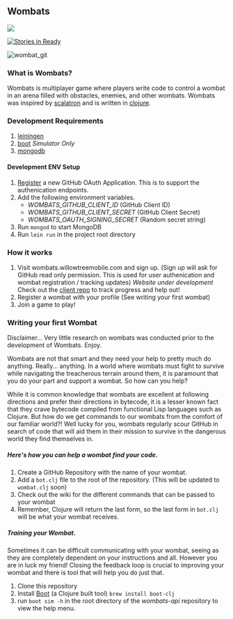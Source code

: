 ## Wombats

![](https://circleci.com/gh/willowtreeapps/wombats-api.svg?style=shield&circle-token=:circle-token)

[![Stories in Ready](https://badge.waffle.io/willowtreeapps/wombats-api.png?label=ready&title=Ready)](http://waffle.io/willowtreeapps/wombats-api)

![wombat_git](https://cloud.githubusercontent.com/assets/4649439/17083937/59e5a5f0-517d-11e6-92a2-976aee52d95c.png)

### What is Wombats?

Wombats is multiplayer game where players write code to control a wombat in an arena filled with obstacles, enemies, and other wombats.
Wombats was inspired by [scalatron](https://scalatron.github.io/) and is written in [clojure](https://clojure.org/).

### Development Requirements

1. [leiningen](http://leiningen.org/)
1. [boot](https://github.com/boot-clj/boot) *Simulator Only*
1. [mongodb](https://docs.mongodb.com/)

#### Development ENV Setup

1. [Register](https://github.com/settings/applications/new) a new GitHub OAuth Application. This is to support the authenication endpoints.
1. Add the following environment variables.
   - *WOMBATS_GITHUB_CLIENT_ID* (GitHub Client ID)
   - *WOMBATS_GITHUB_CLIENT_SECRET* (GitHub Client Secret)
   - *WOMBATS_OAUTH_SIGNING_SECRET* (Random secret string)
1. Run `mongod` to start MongoDB
1. Run `lein run` in the project root directory

### How it works

1. Visit wombats.willowtreemobile.com and sign up. (Sign up will ask for GitHub read only permission. This is used for user authenication and wombat registration / tracking updates) *Website under development* Check out the [client repo](https://github.com/willowtreeapps/wombats-web-client) to track progress and help out!
1. Register a wombat with your profile (See writing your first wombat)
1. Join a game to play!

### Writing your first Wombat

Disclaimer... Very little research on wombats was conducted prior to the development of Wombats. Enjoy.

Wombats are not that smart and they need your help to pretty much do anything. Really... anything. In a world where wombats must fight to survive while navigating the treacherous terrain around them, it is paramount that you do your part and support a wombat. So how can you help?

While it is common knowledge that wombats are excellent at following directions and prefer their directions in bytecode, it is a lesser known fact that they crave bytecode compiled from functional Lisp languages such as Clojure. But how do we get commands to our wombats from the comfort of our familiar world?! Well lucky for you, wombats regularly scour GitHub in search of code that will aid them in their mission to survive in the dangerous world they find themselves in.

##### Here's how you can help a wombat find your code.

1. Create a GitHub Repository with the name of your wombat.
1. Add a `bot.clj` file to the root of the repository. (This will be updated to `wombat.clj` soon)
1. Check out the wiki for the different commands that can be passed to your wombat
1. Remember, Clojure will return the last form, so the last form in `bot.clj` will be what your wombat receives.

##### Training your Wombat.

Sometimes it can be difficult communicating with your wombat, seeing as they are completely dependent on your instructions and all. However you are in luck my friend! Closing the feedback loop is crucial to improving your wombat and there is tool that will help you do just that.

1. Clone this repository
1. Install [Boot](http://boot-clj.com/) (a Clojure built tool) `brew install boot-clj`
1. run `boot sim -h` in the root directory of the *wombats-api* repository to view the help menu.
